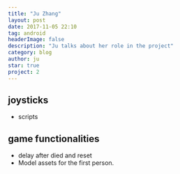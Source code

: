 ```yaml
---
title: "Ju Zhang"
layout: post
date: 2017-11-05 22:10
tag: android
headerImage: false
description: "Ju talks about her role in the project"
category: blog
author: ju
star: true
project: 2
---
```


## joysticks
- scripts

## game functionalities
- delay after died and reset
- Model assets for the first person.
